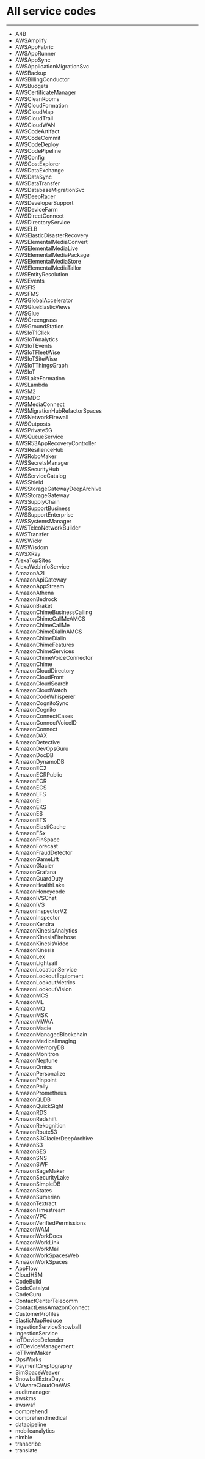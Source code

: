 # All service codes
--------------------

- A4B
- AWSAmplify
- AWSAppFabric
- AWSAppRunner
- AWSAppSync
- AWSApplicationMigrationSvc
- AWSBackup
- AWSBillingConductor
- AWSBudgets
- AWSCertificateManager
- AWSCleanRooms
- AWSCloudFormation
- AWSCloudMap
- AWSCloudTrail
- AWSCloudWAN
- AWSCodeArtifact
- AWSCodeCommit
- AWSCodeDeploy
- AWSCodePipeline
- AWSConfig
- AWSCostExplorer
- AWSDataExchange
- AWSDataSync
- AWSDataTransfer
- AWSDatabaseMigrationSvc
- AWSDeepRacer
- AWSDeveloperSupport
- AWSDeviceFarm
- AWSDirectConnect
- AWSDirectoryService
- AWSELB
- AWSElasticDisasterRecovery
- AWSElementalMediaConvert
- AWSElementalMediaLive
- AWSElementalMediaPackage
- AWSElementalMediaStore
- AWSElementalMediaTailor
- AWSEntityResolution
- AWSEvents
- AWSFIS
- AWSFMS
- AWSGlobalAccelerator
- AWSGlueElasticViews
- AWSGlue
- AWSGreengrass
- AWSGroundStation
- AWSIoT1Click
- AWSIoTAnalytics
- AWSIoTEvents
- AWSIoTFleetWise
- AWSIoTSiteWise
- AWSIoTThingsGraph
- AWSIoT
- AWSLakeFormation
- AWSLambda
- AWSM2
- AWSMDC
- AWSMediaConnect
- AWSMigrationHubRefactorSpaces
- AWSNetworkFirewall
- AWSOutposts
- AWSPrivate5G
- AWSQueueService
- AWSR53AppRecoveryController
- AWSResilienceHub
- AWSRoboMaker
- AWSSecretsManager
- AWSSecurityHub
- AWSServiceCatalog
- AWSShield
- AWSStorageGatewayDeepArchive
- AWSStorageGateway
- AWSSupplyChain
- AWSSupportBusiness
- AWSSupportEnterprise
- AWSSystemsManager
- AWSTelcoNetworkBuilder
- AWSTransfer
- AWSWickr
- AWSWisdom
- AWSXRay
- AlexaTopSites
- AlexaWebInfoService
- AmazonA2I
- AmazonApiGateway
- AmazonAppStream
- AmazonAthena
- AmazonBedrock
- AmazonBraket
- AmazonChimeBusinessCalling
- AmazonChimeCallMeAMCS
- AmazonChimeCallMe
- AmazonChimeDialInAMCS
- AmazonChimeDialin
- AmazonChimeFeatures
- AmazonChimeServices
- AmazonChimeVoiceConnector
- AmazonChime
- AmazonCloudDirectory
- AmazonCloudFront
- AmazonCloudSearch
- AmazonCloudWatch
- AmazonCodeWhisperer
- AmazonCognitoSync
- AmazonCognito
- AmazonConnectCases
- AmazonConnectVoiceID
- AmazonConnect
- AmazonDAX
- AmazonDetective
- AmazonDevOpsGuru
- AmazonDocDB
- AmazonDynamoDB
- AmazonEC2
- AmazonECRPublic
- AmazonECR
- AmazonECS
- AmazonEFS
- AmazonEI
- AmazonEKS
- AmazonES
- AmazonETS
- AmazonElastiCache
- AmazonFSx
- AmazonFinSpace
- AmazonForecast
- AmazonFraudDetector
- AmazonGameLift
- AmazonGlacier
- AmazonGrafana
- AmazonGuardDuty
- AmazonHealthLake
- AmazonHoneycode
- AmazonIVSChat
- AmazonIVS
- AmazonInspectorV2
- AmazonInspector
- AmazonKendra
- AmazonKinesisAnalytics
- AmazonKinesisFirehose
- AmazonKinesisVideo
- AmazonKinesis
- AmazonLex
- AmazonLightsail
- AmazonLocationService
- AmazonLookoutEquipment
- AmazonLookoutMetrics
- AmazonLookoutVision
- AmazonMCS
- AmazonML
- AmazonMQ
- AmazonMSK
- AmazonMWAA
- AmazonMacie
- AmazonManagedBlockchain
- AmazonMedicalImaging
- AmazonMemoryDB
- AmazonMonitron
- AmazonNeptune
- AmazonOmics
- AmazonPersonalize
- AmazonPinpoint
- AmazonPolly
- AmazonPrometheus
- AmazonQLDB
- AmazonQuickSight
- AmazonRDS
- AmazonRedshift
- AmazonRekognition
- AmazonRoute53
- AmazonS3GlacierDeepArchive
- AmazonS3
- AmazonSES
- AmazonSNS
- AmazonSWF
- AmazonSageMaker
- AmazonSecurityLake
- AmazonSimpleDB
- AmazonStates
- AmazonSumerian
- AmazonTextract
- AmazonTimestream
- AmazonVPC
- AmazonVerifiedPermissions
- AmazonWAM
- AmazonWorkDocs
- AmazonWorkLink
- AmazonWorkMail
- AmazonWorkSpacesWeb
- AmazonWorkSpaces
- AppFlow
- CloudHSM
- CodeBuild
- CodeCatalyst
- CodeGuru
- ContactCenterTelecomm
- ContactLensAmazonConnect
- CustomerProfiles
- ElasticMapReduce
- IngestionServiceSnowball
- IngestionService
- IoTDeviceDefender
- IoTDeviceManagement
- IoTTwinMaker
- OpsWorks
- PaymentCryptography
- SimSpaceWeaver
- SnowballExtraDays
- VMwareCloudOnAWS
- auditmanager
- awskms
- awswaf
- comprehend
- comprehendmedical
- datapipeline
- mobileanalytics
- nimble
- transcribe
- translate
